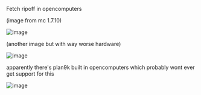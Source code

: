 Fetch ripoff in opencomputers

(image from mc 1.7.10)



![image](https://github.com/user-attachments/assets/e4e413c5-8f14-4a1b-b80e-5bcdcfdaa9c7)




(another image but with way worse hardware)



![image](https://github.com/user-attachments/assets/7c849a68-2382-4bc4-bad2-a7784460c849)





apparently there's plan9k built in opencomputers which probably wont ever get support for this



![image](https://github.com/user-attachments/assets/946b84f6-1afd-4133-bff9-8439fa0ab445)
